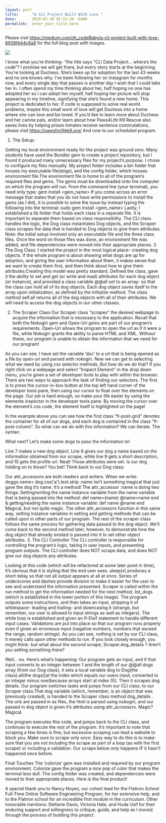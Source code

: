 ```yaml
---
layout: post
title:      "A CLI Project Built With Love "
date:       2020-03-30 02:51:36 -0400
permalink:  enter_your_title_here
---
```


Please visit https://medium.com/@_codeBaby/a-cli-project-built-with-love-6938f444c6a8 for the full blog post with images.

![](https://miro.medium.com/max/1260/1*untSK8kBGV-NcdexYEM1uw.png)

I know what you’re thinking- “the title says “CLI Data Project… where’s the code”?
I promise we will get there, but every story starts at the beginning.
You’re looking at Duchess. She’s been up for adoption for the last 43 weeks and no one knows why. I’ve been following her on Instagram for months now, and every single day that passes is another day I wish that I could take her in.
I often spend my time thinking about her, half hoping no one has adopted her so I can adopt her myself, half hoping her picture will stop appearing in my timeline, signifying that she’s found a new home.
This project is dedicated to her.
If code is supposed to solve real world problems, maybe this small work of love will get Duchess into a home where she can love and be loved.
If you’d like to learn more about Duchess and her canine pals, and/or learn about how Paws4Life K9 Rescue also saves lives by helping prison inmates receive sentence commutations, please visit https://pawsforlifek9.org/
And now to our scheduled program.
1. The Setup:

Getting my local environment ready for the project was ground zero. Many students have used the Bundler gem to create a project repository, but I found it produced many unnecessary files for my project’s purpose. I chose to configure my files manually.
My project folder includes a bin folder that houses my executable file(dogs), and the config folder, which houses environment file.The environment file is home to all of the program’s required files and gems. The gems must be downloaded onto the computer on which the program will run. From the command line (your terminal), you need only type:
gem install <gem_name>
If you come across an error message that states that you do not have write permissions to install the gems (as I did), it is possible to solve the issue by instead typing the following into the terminal:
sudo gem install <gem_name>
Lastly, I established a lib folder that holds each class in a separate file. It is important to separate them based on class responsibility. The CLI class handles the logic, the Dog class instantiates Dog objects, and the Scraper class scrapes the data that is handed to Dog objects to give them attributes.
Note: the initial setup involved only an executable file and the three class files. Once the word on those files was done, an environment file was added, and file dependencies were moved into their appropriate places.
2. The Dog Class:
I started the project in the most logical place- creating dog objects. If the whole program is about showing what dogs are up for adoption, and giving the user information about them, it makes sense that we want to create them first, and then think about how to give them attributes.Creating this model was pretty standard. Defined the class, gave it the ability to set and get (or write and read) attributes for each dog object (or instance), and provided a class variable @@all set to an array- so that the class can hold all of its dog objects. Each dog object saves itself to the array upon initialization, as defined by the initialize method. The class method self.all returns all of the dog objects with all of their attributes.
We will need to access the dog objects in our other classes.


2. The Scraper Class
Our Scraper class “scrapes” the desired webpage to acquire the information that is necessary to the application. Recall that both the Nokogiri gem and Open-Uri gems are part of our program’s requirements. Open-Uri allows the program to open the url as if it were a file, while Nokogiri grants the ability to parse HTML and XML. Without these, our program is unable to obtain the information that we need for our program!

As you can see, I have set the variable ‘doc’ to a url that is being opened as a file by open-uri and parsed with nokogiri. Now we can get to selecting what we need by using css selector methods. But how do we do that?
If you right click on a webpage and select “Inspect Element” in the drop down menu, you’re given a set of developer tools to play with within the browser. There are two ways to approach the task of finding our selectors. The first is to press the cursor-in-box button at the top left hand corner of the developer tools pane, then using our cursor to float over the elements on the page. Our job is hard enough, so make your life easier by using the elements inspector in the developer tools pane. By moving the cursor over the element’s css code, the element itself is highlighted on the page!

In the example above you can see how the first class “fl-post-grid” denotes the container for all of our dogs, and each dog is contained in the class “fl-post-column”. So what can we do with this information? We can iterate.
The syntax:

What next? Let’s make some dogs to pass the information to!

Line 7 makes a new dog object.
Line 8 gives our dog a name based on the information obtained from our scrape, while line 9 gets a short description, and 10 gets the profile url.
Neat! Those attributes were set. Is our dog holding on to those? You bet! Think back to our Dog class:

Our attr_accessors are both readers and writers. When we write:
doggo.name= dog.css('a').text.strip
.name isn’t something magical that just gave the dog it’s name.
It’s a method! The attr_accessor :name is doing two things:
Setting/writing the name instance variable from the name variable that is being passed into the method:
def name=(name)
@name=name
end 
& getting/reading the name instance variable:
def name
@name 
end 
Magical, but not quite magic. The other attr_accessors function in this same way, setting instance variables in setting and getting methods that can be called upon in other parts of our program.
The rest of the scraper class follows the same process for gathering data passed to the dog object. We’ll come back to the second method later, however, to demonstrate how the dog object that already existed is passed into it to set other object attributes.
3. The CLI Controller
The CLI controller is responsible for controlling the program’s logic, taking in user inputs, and presenting program outputs. The CLI controller does NOT scrape data, and does NOT give our dog objects any attributes.

Looking at this code (which will be refactored at some later point in time), it’s obvious that it is styling that the end user sees.
sleep(x) produces a short delay so that not all output appears at all at once.
Series of underscores and dashes provide division to make it easier for the user to see and understand the information presented.
Scraper is called within the run method to get the information needed for the next method, list_dogs (which is established in the lower portion of this image).
The program outputs some instructions, and then takes an input, stripping it of whitespace- leading and trailing- and downcasing it (strange, but remember, our user is allowed to input strings as well as integers).
The while loop is established and given an If-Elsif statement to handle different input cases. Validations are put into place so that our program runs properly even if given an erroneous input (negative numbers, numbers that exceed the range, random strings).
As you can see, nothing is set by our CLI class, it merely calls upon other methods to run.
If you look closely enough, you might think- but what about the second scrape, Scraper.dog_details ? Aren’t you setting something there?

Well… no. Here’s what’s happening:
Our program gets an input, and if that input converts to an integer between 1 and the length of our @@all dogs array (from our Dog class), it sets a local variable dog to Dog(the class).all(the dogs)[at the index which equals our users input, converted to an integer minus one(because arrays start at index 0)].
Then it scrapes dog details. Our program switches tasks and jumps from our CLI class, to our Scraper class.That dog variable (which, remember, is an object that was previously created), is handed to the Scraper class method dog_details . The urls are passed in as files, the html is parsed using nokogiri, and our passed in dog object is given it’s attributes using attr_accessors. Magic? Magical.

The program executes this code, and jumps back to the CLI class, and continues to execute the rest of the program.
It’s important to note that scraping a few times is fine, but excessive scraping can lead a website to block you. Make sure to scrape only once. Easy way to do this is to make sure that you are not including the scrape as part of a loop (as with the first scrape) or including a validation. Our scrape below only happens IF it hasn’t happened once before.

Final Touches
The ‘colorize’ gem was installed and required by our program environment. Colorize gave the program a nice pop of color that makes the terminal less dull.
The config folder was created, and dependencies were moved to their appropriate places.
Here is the final product!

A special thank you to Nancy Noyes, our cohort lead for the Flatiron School Full-Time Online Software Engineering Program, for her extensive help, and to the Flatiron school for an incredible first module in the curriculum.
Other honorable mentions: Stefanie Davis, Victoria Hale, and Huda Usif for their enduring support and willingness to critique, guide, and help as I moved through the process of building this project.

